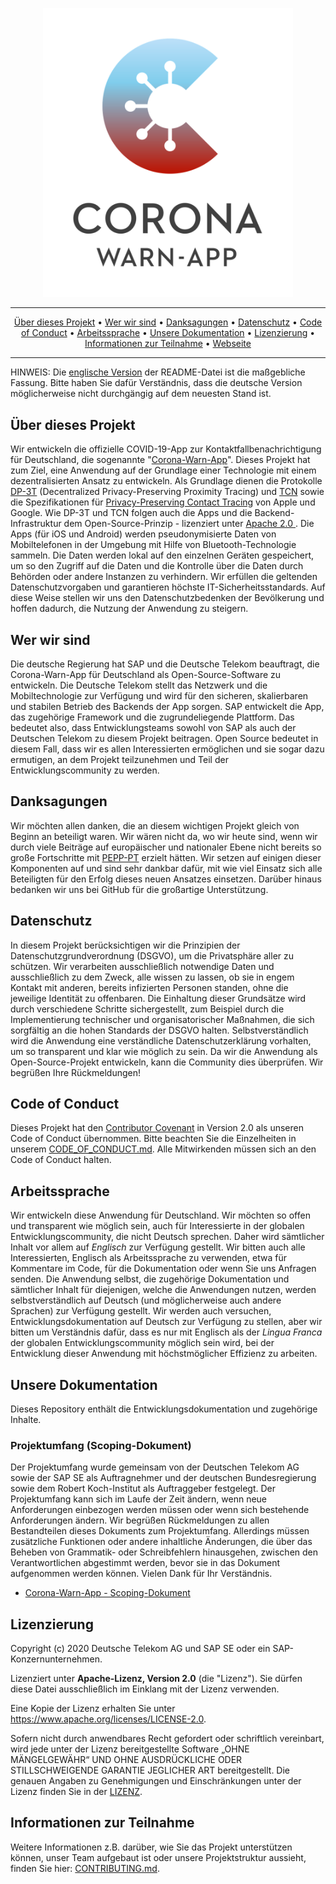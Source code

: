 <p align="center">
    <a href="https://www.coronawarn.app/de/"><img src="https://raw.githubusercontent.com/corona-warn-app/cwa-documentation/master/images/CWA_title.png" width="400"></a>
</p>

<hr />
<p align="center">
    <a href="#über-dieses-projekt">Über dieses Projekt</a> •
    <a href="#wer-wir-sind">Wer wir sind</a> •
    <a href="#danksagungen">Danksagungen</a> •
    <a href="#datenschutz">Datenschutz</a> •
    <a href="#code-of-conduct">Code of Conduct</a> •
    <a href="#arbeitssprache">Arbeitssprache</a> •
    <a href="#unsere-dokumentation">Unsere Dokumentation</a> •
    <a href="#lizenzierung">Lizenzierung</a> •
    <a href="#informationen-zur-teilnahme">Informationen zur Teilnahme</a> •
    <a href="https://www.coronawarn.app/de/">Webseite</a>
</p>
<hr />

HINWEIS: Die [englische Version](../README.md) der README-Datei ist die maßgebliche Fassung. Bitte haben Sie dafür Verständnis, dass die deutsche Version möglicherweise nicht durchgängig auf dem neuesten Stand ist.

## Über dieses Projekt
Wir entwickeln die offizielle COVID-19-App zur Kontaktfallbenachrichtigung für Deutschland, die sogenannte "<a href="https://www.coronawarn.app/de/">Corona-Warn-App</a>". Dieses Projekt hat zum Ziel, eine Anwendung auf der Grundlage einer Technologie mit einem dezentralisierten Ansatz zu entwickeln. Als Grundlage dienen die Protokolle [DP-3T](https://github.com/DP-3T/documents) (Decentralized Privacy-Preserving Proximity Tracing) und [TCN](https://tcn-coalition.org/) sowie die Spezifikationen für [Privacy-Preserving Contact Tracing](https://www.apple.com/covid19/contacttracing/) von Apple und Google. Wie DP-3T und TCN folgen auch die Apps und die Backend-Infrastruktur dem Open-Source-Prinzip - lizenziert unter [Apache 2.0 ](../LICENSE). Die Apps (für iOS und Android) werden pseudonymisierte Daten von Mobiltelefonen in der Umgebung mit Hilfe von Bluetooth-Technologie sammeln. Die Daten werden lokal auf den einzelnen Geräten gespeichert, um so den Zugriff auf die Daten und die Kontrolle über die Daten durch Behörden oder andere Instanzen zu verhindern. Wir erfüllen die geltenden Datenschutzvorgaben und garantieren höchste IT-Sicherheitsstandards. Auf diese Weise stellen wir uns den Datenschutzbedenken der Bevölkerung und hoffen dadurch, die Nutzung der Anwendung zu steigern.

## Wer wir sind

Die deutsche Regierung hat SAP und die Deutsche Telekom beauftragt, die Corona-Warn-App für Deutschland als Open-Source-Software zu entwickeln. Die Deutsche Telekom stellt das Netzwerk und die Mobiltechnologie zur Verfügung und wird für den sicheren, skalierbaren und stabilen Betrieb des Backends der App sorgen. SAP entwickelt die App, das zugehörige Framework und die zugrundeliegende Plattform. Das bedeutet also, dass Entwicklungsteams sowohl von SAP als auch der Deutschen Telekom zu diesem Projekt beitragen. Open Source bedeutet in diesem Fall, dass wir es allen Interessierten ermöglichen und sie sogar dazu ermutigen, an dem Projekt teilzunehmen und Teil der Entwicklungscommunity zu werden.

## Danksagungen

Wir möchten allen danken, die an diesem wichtigen Projekt gleich von Beginn an beteiligt waren. Wir wären nicht da, wo wir heute sind, wenn wir durch viele Beiträge auf europäischer und nationaler Ebene nicht bereits so große Fortschritte mit [PEPP-PT](https://www.pepp-pt.org/) erzielt hätten. Wir setzen auf einigen dieser Komponenten auf und sind sehr dankbar dafür, mit wie viel Einsatz sich alle Beteiligten für den Erfolg dieses neuen Ansatzes einsetzen. Darüber hinaus bedanken wir uns bei GitHub für die großartige Unterstützung.

## Datenschutz

In diesem Projekt berücksichtigen wir die Prinzipien der Datenschutzgrundverordnung (DSGVO), um die Privatsphäre aller zu schützen. Wir verarbeiten ausschließlich notwendige Daten und ausschließlich zu dem Zweck, alle wissen zu lassen, ob sie in engem Kontakt mit anderen, bereits infizierten Personen standen, ohne die jeweilige Identität zu offenbaren. Die Einhaltung dieser Grundsätze wird durch verschiedene Schritte sichergestellt, zum Beispiel durch die Implementierung technischer und organisatorischer Maßnahmen, die sich sorgfältig an die hohen Standards der DSGVO halten. Selbstverständlich wird die Anwendung eine verständliche Datenschutzerklärung vorhalten, um so transparent und klar wie möglich zu sein. Da wir die Anwendung als Open-Source-Projekt entwickeln, kann die Community dies überprüfen. Wir begrüßen Ihre Rückmeldungen!

## Code of Conduct

Dieses Projekt hat den [Contributor Covenant](https://www.contributor-covenant.org/) in Version 2.0 als unseren Code of Conduct übernommen. Bitte beachten Sie die Einzelheiten in unserem [CODE_OF_CONDUCT.md](../CODE_OF_CONDUCT.md). Alle Mitwirkenden müssen sich an den Code of Conduct halten.

## Arbeitssprache

Wir entwickeln diese Anwendung für Deutschland. Wir möchten so offen und transparent wie möglich sein, auch für Interessierte in der globalen Entwicklungscommunity, die nicht Deutsch sprechen. Daher wird sämtlicher Inhalt vor allem auf _Englisch_ zur Verfügung gestellt. Wir bitten auch alle Interessierten, Englisch als Arbeitssprache zu verwenden, etwa für Kommentare im Code, für die Dokumentation oder wenn Sie uns Anfragen senden. Die Anwendung selbst, die zugehörige Dokumentation und sämtlicher Inhalt für diejenigen, welche die Anwendungen nutzen, werden selbstverständlich auf Deutsch (und möglicherweise auch andere Sprachen) zur Verfügung gestellt. Wir werden auch versuchen, Entwicklungsdokumentation auf Deutsch zur Verfügung zu stellen, aber wir bitten um Verständnis dafür, dass es nur mit Englisch als der _Lingua Franca_ der globalen Entwicklungscommunity möglich sein wird, bei der Entwicklung dieser Anwendung mit höchstmöglicher Effizienz zu arbeiten.

## Unsere Dokumentation

Dieses Repository enthält die Entwicklungsdokumentation und zugehörige Inhalte.

### Projektumfang (Scoping-Dokument)
Der Projektumfang wurde gemeinsam von der Deutschen Telekom AG sowie der SAP SE als Auftragnehmer und der deutschen Bundesregierung sowie dem Robert Koch-Institut als Auftraggeber festgelegt. Der Projektumfang kann sich im Laufe der Zeit ändern, wenn neue Anforderungen einbezogen werden müssen oder wenn sich bestehende Anforderungen ändern. Wir begrüßen Rückmeldungen zu allen Bestandteilen dieses Dokuments zum Projektumfang. Allerdings müssen zusätzliche Funktionen oder andere inhaltliche Änderungen, die über das Beheben von Grammatik- oder Schreibfehlern hinausgehen, zwischen den Verantwortlichen abgestimmt werden, bevor sie in das Dokument aufgenommen werden können. Vielen Dank für Ihr Verständnis.
- [Corona-Warn-App - Scoping-Dokument](scoping_document.de.md)

## Lizenzierung

Copyright (c) 2020 Deutsche Telekom AG und SAP SE oder ein SAP-Konzernunternehmen.

Lizenziert unter **Apache-Lizenz, Version 2.0** (die "Lizenz"). Sie dürfen diese Datei ausschließlich im Einklang mit der Lizenz verwenden.

Eine Kopie der Lizenz erhalten Sie unter https://www.apache.org/licenses/LICENSE-2.0.

Sofern nicht durch anwendbares Recht gefordert oder schriftlich vereinbart, wird jede unter der Lizenz bereitgestellte Software „OHNE MÄNGELGEWÄHR“ UND OHNE AUSDRÜCKLICHE ODER STILLSCHWEIGENDE GARANTIE JEGLICHER ART bereitgestellt. Die genauen Angaben zu Genehmigungen und Einschränkungen unter der Lizenz finden Sie in der [LIZENZ](../LICENSE).

## Informationen zur Teilnahme

Weitere Informationen z.B. darüber, wie Sie das Projekt unterstützen können, unser Team aufgebaut ist oder unsere Projektstruktur aussieht, finden Sie hier: [CONTRIBUTING.md](../CONTRIBUTING.md).
